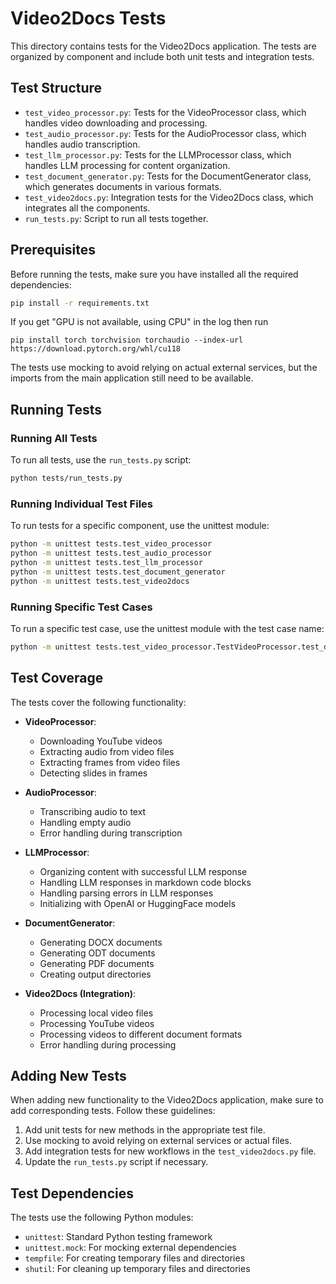 # Video2Docs Tests

This directory contains tests for the Video2Docs application. The tests are organized by component and include both unit tests and integration tests.

## Test Structure

- `test_video_processor.py`: Tests for the VideoProcessor class, which handles video downloading and processing.
- `test_audio_processor.py`: Tests for the AudioProcessor class, which handles audio transcription.
- `test_llm_processor.py`: Tests for the LLMProcessor class, which handles LLM processing for content organization.
- `test_document_generator.py`: Tests for the DocumentGenerator class, which generates documents in various formats.
- `test_video2docs.py`: Integration tests for the Video2Docs class, which integrates all the components.
- `run_tests.py`: Script to run all tests together.

## Prerequisites

Before running the tests, make sure you have installed all the required dependencies:

```bash
pip install -r requirements.txt
```

If you get "GPU is not available, using CPU" in the log then run
```
pip install torch torchvision torchaudio --index-url https://download.pytorch.org/whl/cu118
```


The tests use mocking to avoid relying on actual external services, but the imports from the main application still need to be available.

## Running Tests

### Running All Tests

To run all tests, use the `run_tests.py` script:

```bash
python tests/run_tests.py
```

### Running Individual Test Files

To run tests for a specific component, use the unittest module:

```bash
python -m unittest tests.test_video_processor
python -m unittest tests.test_audio_processor
python -m unittest tests.test_llm_processor
python -m unittest tests.test_document_generator
python -m unittest tests.test_video2docs
```

### Running Specific Test Cases

To run a specific test case, use the unittest module with the test case name:

```bash
python -m unittest tests.test_video_processor.TestVideoProcessor.test_download_youtube_video
```

## Test Coverage

The tests cover the following functionality:

- **VideoProcessor**:
  - Downloading YouTube videos
  - Extracting audio from video files
  - Extracting frames from video files
  - Detecting slides in frames

- **AudioProcessor**:
  - Transcribing audio to text
  - Handling empty audio
  - Error handling during transcription

- **LLMProcessor**:
  - Organizing content with successful LLM response
  - Handling LLM responses in markdown code blocks
  - Handling parsing errors in LLM responses
  - Initializing with OpenAI or HuggingFace models

- **DocumentGenerator**:
  - Generating DOCX documents
  - Generating ODT documents
  - Generating PDF documents
  - Creating output directories

- **Video2Docs (Integration)**:
  - Processing local video files
  - Processing YouTube videos
  - Processing videos to different document formats
  - Error handling during processing

## Adding New Tests

When adding new functionality to the Video2Docs application, make sure to add corresponding tests. Follow these guidelines:

1. Add unit tests for new methods in the appropriate test file.
2. Use mocking to avoid relying on external services or actual files.
3. Add integration tests for new workflows in the `test_video2docs.py` file.
4. Update the `run_tests.py` script if necessary.

## Test Dependencies

The tests use the following Python modules:

- `unittest`: Standard Python testing framework
- `unittest.mock`: For mocking external dependencies
- `tempfile`: For creating temporary files and directories
- `shutil`: For cleaning up temporary files and directories
